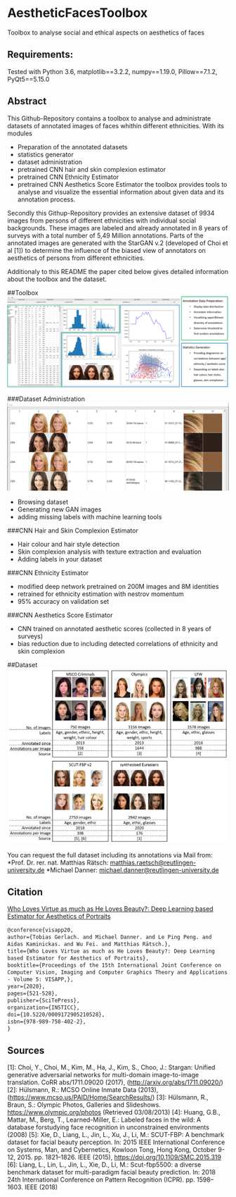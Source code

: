 # AestheticFacesToolbox
Toolbox to analyse social and ethical aspects on aesthetics of faces

## Requirements:
Tested with Python 3.6, matplotlib==3.2.2, numpy==1.19.0, Pillow==7.1.2, PyQt5==5.15.0

## Abstract
This Github-Repository contains a toolbox to analyse and administrate datasets of annotated images of 
faces whithin different ethnicities. With its modules
* Preparation of the annotated datasets
* statistics generator
* dataset administration
* pretrained CNN hair and skin complexion estimator
* pretrained CNN Ethnicity Estimator
* pretrained CNN Aesthetics Score Estimator
the toolbox provides tools to analyse and visualize the essential information about given data and its annotation process.
 
Secondly this Githup-Repository provides an extensive dataset of 9934 images from persons of different ethnicities 
with individual social backgrounds. These images are labeled and already annotated in 8 years of surveys with a total number 
of 5,49 Million annotations. Parts of the annotated images are generated with the StarGAN v.2 (developed of Choi et al \[1\]) 
to determine the influence of the biased view of annotators on aesthetics of persons from different ethnicities.

Additionaly to this README the paper cited below gives detailed information about the toolbox and the dataset.  	

##Toolbox
![Aesthetic Faces Toolbox](img/aesthetic_toolbox.png)

###Dataset Administration
![Dataset Explorer](img/Dataset_Explorer.png)
* Browsing dataset
* Generating new GAN images
* adding missing labels with machine learning tools

###CNN Hair and Skin Complexion Estimator
* Hair colour and hair style detection 
* Skin complexion analysis with texture extraction and evaluation
* Adding labels in your dataset
	
###CNN Ethnicity Estimator
* modified deep network pretrained on 200M images and 8M identities
* retrained for ethnicity estimation with nestrov momentum
* 95% accuracy on validation set
	
###CNN Aesthetics Score Estimator
* CNN trained on annotated aesthetic scores (collected in 8 years of surveys)
* bias reduction due to including detected correlations of ethnicity and skin complexion
	
##Dataset
![Dataset Overview](img/Dataset.png)

You can request the full dataset including its annotations via Mail from: 
*Prof. Dr. rer. nat. Matthias Rätsch: [matthias.raetsch@reutlingen-university.de](matthias.raetsch@reutlingen-university.de/)
*Michael Danner: [michael.danner@reutlingen-university.de](michael.danner@reutlingen-university.de/)

## Citation
[Who Loves Virtue as much as He Loves Beauty?: Deep Learning based Estimator for Aesthetics of Portraits](https://www.scitepress.org/Link.aspx?doi=10.5220/0009172905210528)
```
@conference{visapp20,
author={Tobias Gerlach. and Michael Danner. and Le Ping Peng. and Aidas Kaminickas. and Wu Fei. and Matthias Rätsch.},
title={Who Loves Virtue as much as He Loves Beauty?: Deep Learning based Estimator for Aesthetics of Portraits},
booktitle={Proceedings of the 15th International Joint Conference on Computer Vision, Imaging and Computer Graphics Theory and Applications - Volume 5: VISAPP,},
year={2020},
pages={521-528},
publisher={SciTePress},
organization={INSTICC},
doi={10.5220/0009172905210528},
isbn={978-989-758-402-2},
}
```

## Sources
[1]:	Choi, Y., Choi, M., Kim, M., Ha, J., Kim, S., Choo, J.: Stargan: Unified generative adversarial networks for multi-domain image-to-image translation. CoRR abs/1711.09020 (2017), (http://arxiv.org/abs/1711.09020/)
[2]:	Hülsmann, R.: MCSO Online Inmate Data (2013), (https://www.mcso.us/PAID/Home/SearchResults/)
[3]:	Hülsmann, R., Braun, S.: Olympic Photos, Galleries and Slideshows. https://www.olympic.org/photos (Retrieved 03/08/2013)
[4]:	Huang, G.B., Mattar, M., Berg, T., Learned-Miller, E.: Labeled faces in the wild: A database forstudying face recognition in unconstrained environments (2008)
[5]:	Xie, D., Liang, L., Jin, L., Xu, J., Li, M.: SCUT-FBP: A benchmark dataset for facial beauty perception. In: 2015 IEEE International Conference on Systems, Man, and Cybernetics, Kowloon Tong, Hong Kong, October 9-12, 2015. pp. 1821–1826. IEEE (2015), https://doi.org/10.1109/SMC.2015.319
[6]:	Liang, L., Lin, L., Jin, L., Xie, D., Li, M.: Scut-fbp5500: a diverse benchmark dataset for multi-paradigm facial beauty prediction. In: 2018 24th International Conference on Pattern Recognition (ICPR). pp. 1598–1603. IEEE (2018)

